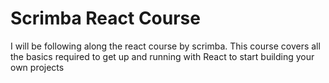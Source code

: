 # Scrimba React Course

I will be following along the react course by scrimba. This course covers all the basics required to get up and running with React to start building your own projects
